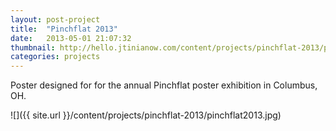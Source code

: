 ```yaml
---
layout: post-project
title:  "Pinchflat 2013"
date:   2013-05-01 21:07:32
thumbnail: http://hello.jtinianow.com/content/projects/pinchflat-2013/pinchflat2013-thumb.jpg
categories: projects
---
```


Poster designed for for the annual Pinchflat poster exhibition in Columbus, OH.

![]({{ site.url }}/content/projects/pinchflat-2013/pinchflat2013.jpg)